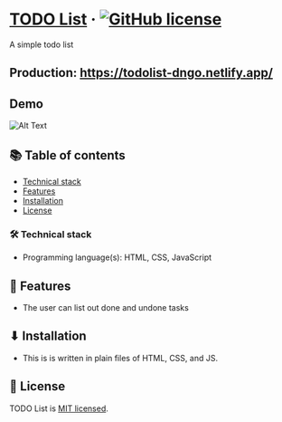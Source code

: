 # [TODO List](https://github.com/dungngo99/todo-list) &middot; [![GitHub license](https://img.shields.io/badge/license-MIT-blue.svg)](https://github.com/dungngo99/todo-list/blob/master/LICENSE)

A simple todo list<br>

## Production: https://todolist-dngo.netlify.app/

## Demo

![Alt Text](https://media.giphy.com/media/uUEgHZHBBB9wduCq2W/giphy.gif)

## 📚 Table of contents

- [Technical stack](#technical-stack)
- [Features](#features)
- [Installation](#installation)
- [License](#license)

### 🛠 Technical stack

- Programming language(s): HTML, CSS, JavaScript

## 🚀 Features

- The user can list out done and undone tasks

## ⬇ Installation

- This is is written in plain files of HTML, CSS, and JS.

## 📄 License

TODO List is [MIT licensed](./LICENSE).
